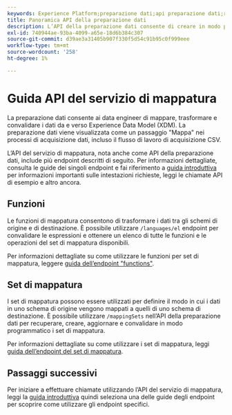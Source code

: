 ```yaml
---
keywords: Experience Platform;preparazione dati;api preparazione dati;risoluzione dei problemi;API
title: Panoramica API della preparazione dati
description: L’API della preparazione dati consente di creare in modo programmatico set di mappatura e funzioni, per trasformare i dati tra schemi di origine e di destinazione.
exl-id: 740944ae-93ba-4099-a65e-18d6b384c307
source-git-commit: d39ae3a31405b907f330f5d54c91b95c0f999eee
workflow-type: tm+mt
source-wordcount: '258'
ht-degree: 1%

---
```


# Guida API del servizio di mappatura

La preparazione dati consente ai data engineer di mappare, trasformare e convalidare i dati da e verso Experience Data Model (XDM). La preparazione dati viene visualizzata come un passaggio &quot;Mappa&quot; nei processi di acquisizione dati, incluso il flusso di lavoro di acquisizione CSV.

L’API del servizio di mappatura, nota anche come API della preparazione dati, include più endpoint descritti di seguito. Per informazioni dettagliate, consulta le guide dei singoli endpoint e fai riferimento a [guida introduttiva](./getting-started.md) per informazioni importanti sulle intestazioni richieste, leggi le chiamate API di esempio e altro ancora.

## Funzioni

Le funzioni di mappatura consentono di trasformare i dati tra gli schemi di origine e di destinazione. È possibile utilizzare `/languages/el` endpoint per convalidare le espressioni e ottenere un elenco di tutte le funzioni e le operazioni del set di mappatura disponibili.

Per informazioni dettagliate su come utilizzare le funzioni per set di mappatura, leggere [guida dell’endpoint &quot;functions&quot;](./functions.md).

## Set di mappatura

I set di mappatura possono essere utilizzati per definire il modo in cui i dati in uno schema di origine vengono mappati a quelli di uno schema di destinazione. È possibile utilizzare `/mappingSets` nell’API della preparazione dati per recuperare, creare, aggiornare e convalidare in modo programmatico i set di mappatura.

Per informazioni dettagliate su come utilizzare i set di mappatura, leggi [guida dell’endpoint del set di mappatura](./mapping-set.md).

## Passaggi successivi

Per iniziare a effettuare chiamate utilizzando l’API del servizio di mappatura, leggi la [guida introduttiva](./getting-started.md) quindi seleziona una delle guide degli endpoint per scoprire come utilizzare gli endpoint specifici.
